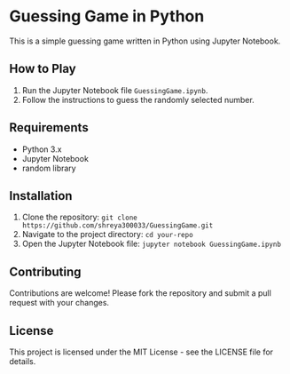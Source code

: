 # Guessing Game in Python

This is a simple guessing game written in Python using Jupyter Notebook.

## How to Play

1. Run the Jupyter Notebook file `GuessingGame.ipynb`.
2. Follow the instructions to guess the randomly selected number.

## Requirements

- Python 3.x
- Jupyter Notebook
- random library

## Installation

1. Clone the repository: `git clone https://github.com/shreya300033/GuessingGame.git`
3. Navigate to the project directory: `cd your-repo`
4. Open the Jupyter Notebook file: `jupyter notebook GuessingGame.ipynb`

## Contributing

Contributions are welcome! Please fork the repository and submit a pull request with your changes.

## License

This project is licensed under the MIT License - see the LICENSE file for details.
